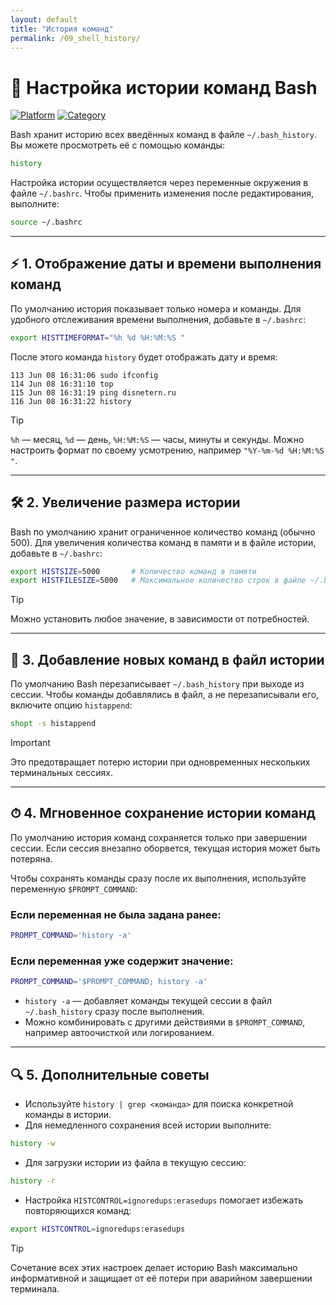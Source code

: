 ```yaml
---
layout: default
title: "История команд"
permalink: /09_shell_history/
---
```



# 📝 Настройка истории команд Bash

[![Platform](https://img.shields.io/badge/platform-Linux-lightgrey?style=flat-square&logo=linux)]()
[![Category](https://img.shields.io/badge/category-Bash%20History-blue?style=flat-square)]()

Bash хранит историю всех введённых команд в файле `~/.bash_history`.  
Вы можете просмотреть её с помощью команды:

```bash
history
````

Настройка истории осуществляется через переменные окружения в файле `~/.bashrc`.
Чтобы применить изменения после редактирования, выполните:

```bash
source ~/.bashrc
```

---

## ⚡ 1. Отображение даты и времени выполнения команд

По умолчанию история показывает только номера и команды.
Для удобного отслеживания времени выполнения, добавьте в `~/.bashrc`:

```bash
export HISTTIMEFORMAT="%h %d %H:%M:%S "
```

После этого команда `history` будет отображать дату и время:

```
113 Jun 08 16:31:06 sudo ifconfig
114 Jun 08 16:31:10 top
115 Jun 08 16:31:19 ping disnetern.ru
116 Jun 08 16:31:22 history
```

> [!TIP]
> `%h` — месяц, `%d` — день, `%H:%M:%S` — часы, минуты и секунды.
> Можно настроить формат по своему усмотрению, например `"%Y-%m-%d %H:%M:%S "`.

---

## 🛠 2. Увеличение размера истории

Bash по умолчанию хранит ограниченное количество команд (обычно 500).
Для увеличения количества команд в памяти и в файле истории, добавьте в `~/.bashrc`:

```bash
export HISTSIZE=5000       # Количество команд в памяти
export HISTFILESIZE=5000   # Максимальное количество строк в файле ~/.bash_history
```

> [!TIP]
> Можно установить любое значение, в зависимости от потребностей.

---

## 🧩 3. Добавление новых команд в файл истории

По умолчанию Bash перезаписывает `~/.bash_history` при выходе из сессии.
Чтобы команды добавлялись в файл, а не перезаписывали его, включите опцию `histappend`:

```bash
shopt -s histappend
```

> [!IMPORTANT]
> Это предотвращает потерю истории при одновременных нескольких терминальных сессиях.

---

## ⏱ 4. Мгновенное сохранение истории команд

По умолчанию история команд сохраняется только при завершении сессии.
Если сессия внезапно оборвется, текущая история может быть потеряна.

Чтобы сохранять команды сразу после их выполнения, используйте переменную `$PROMPT_COMMAND`:

### Если переменная не была задана ранее:

```bash
PROMPT_COMMAND='history -a'
```

### Если переменная уже содержит значение:

```bash
PROMPT_COMMAND='$PROMPT_COMMAND; history -a'
```

* `history -a` — добавляет команды текущей сессии в файл `~/.bash_history` сразу после выполнения.
* Можно комбинировать с другими действиями в `$PROMPT_COMMAND`, например автоочисткой или логированием.

---

## 🔍 5. Дополнительные советы

* Используйте `history | grep <команда>` для поиска конкретной команды в истории.
* Для немедленного сохранения всей истории выполните:

```bash
history -w
```

* Для загрузки истории из файла в текущую сессию:

```bash
history -r
```

* Настройка `HISTCONTROL=ignoredups:erasedups` помогает избежать повторяющихся команд:

```bash
export HISTCONTROL=ignoredups:erasedups
```

> [!TIP]
> Сочетание всех этих настроек делает историю Bash максимально информативной и защищает от её потери при аварийном завершении терминала.


